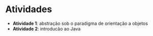 # Atividades

- **Atividade 1**: abstração sob o paradigma de orientação a objetos
- **Atividade 2**: introducão ao Java